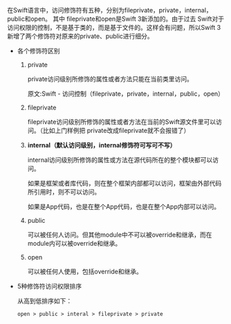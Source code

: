 在Swift语言中，访问修饰符有五种，分别为fileprivate，private，internal，public和open。
其中 fileprivate和open是Swift 3新添加的。由于过去 Swift对于访问权限的控制，不是基于类的，而是基于文件的。这样会有问题，所以Swift 3新增了两个修饰符对原来的private、public进行细分。


* 各个修饰符区别
	
	1. private
	
		private访问级别所修饰的属性或者方法只能在当前类里访问。
	
		原文:Swift - 访问控制（fileprivate，private，internal，public，open）
	
	2. fileprivate
	
		fileprivate访问级别所修饰的属性或者方法在当前的Swift源文件里可以访问。（比如上门样例把
		private改成fileprivate就不会报错了）
	
	3. **internal（默认访问级别，internal修饰符可写可不写）**
	
		internal访问级别所修饰的属性或方法在源代码所在的整个模块都可以访问。
		
		如果是框架或者库代码，则在整个框架内部都可以访问，框架由外部代码所引用时，则不可以访问。
		
		如果是App代码，也是在整个App代码，也是在整个App内部可以访问。
	
	4. public
	
		可以被任何人访问。但其他module中不可以被override和继承，而在module内可以被override和继承。
	
	5. open
		
		可以被任何人使用，包括override和继承。

* 5种修饰符访问权限排序

	从高到低排序如下：
	
	`open > public > interal > fileprivate > private`